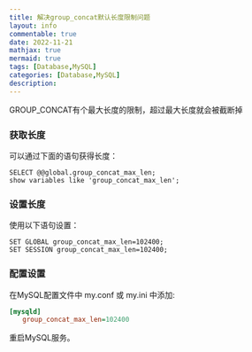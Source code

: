 ```yaml
---
title: 解决group_concat默认长度限制问题
layout: info
commentable: true
date: 2022-11-21
mathjax: true
mermaid: true
tags: [Database,MySQL]
categories: [Database,MySQL]
description: 
---
```


GROUP_CONCAT有个最大长度的限制，超过最大长度就会被截断掉

<!--more-->

### 获取长度

可以通过下面的语句获得长度：

```mysql
SELECT @@global.group_concat_max_len;
show variables like 'group_concat_max_len';
```

### 设置长度

使用以下语句设置：

```mysql
SET GLOBAL group_concat_max_len=102400;
SET SESSION group_concat_max_len=102400;
```

### 配置设置

在MySQL配置文件中 my.conf 或 my.ini 中添加:

```ini
[mysqld]
　　group_concat_max_len=102400
```

重启MySQL服务。
